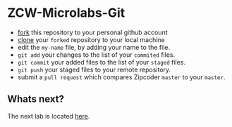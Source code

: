 # ZCW-Microlabs-Git
* [fork](https://help.github.com/articles/fork-a-repo/) this repository to your personal github account 
* [clone](https://help.github.com/articles/cloning-a-repository/) your `forked` repository to your local machine
* edit the `my-name` file, by adding your name to the file.
* `git add` your changes to the list of your `commited` files.
* `git commit` your added files to the list of your `staged` files.
* `git push` your staged files to your remote repository.
* submit a `pull request` which compares Zipcoder `master` to your `master`.


## Whats next?
The next lab is located [here](https://github.com/Zipcoder/CR-MicroLabs-JavaFundamentals-DanDoBetterDrills).
